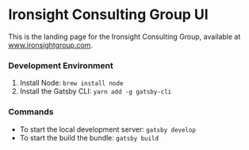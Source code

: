 # Ironsight Consulting Group UI

This is the landing page for the Ironsight Consulting Group, available at www.ironsightgroup.com.

### Development Environment

1. Install Node: `brew install node`
2. Install the Gatsby CLI: `yarn add -g gatsby-cli`

### Commands

- To start the local development server: `gatsby develop`
- To start the build the bundle: `gatsby build`

